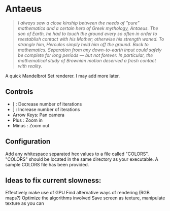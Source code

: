 # Antaeus
> *I always saw a close kinship between the needs of "pure" mathematics and a certain hero of Greek mythology, Antaeus. The son of Earth, he had to touch the ground every so often in order to reestablish contact with his Mother; otherwise his strength waned. To strangle him, Hercules simply held him off the ground. Back to mathematics. Separation from any down-to-earth input could safely be complete for long periods — but not forever. In particular, the mathematical study of Brownian motion deserved a fresh contact with reality.*

A quick Mandelbrot Set renderer. I may add more later.

## Controls
* [ : Decrease number of iterations
* ] : Increase number of iterations
* Arrow Keys: Pan camera
* Plus : Zoom in
* Minus : Zoom out

## Configuration
Add any whitespace separated hex values to a file called "COLORS". "COLORS" should be located in the same directory as your executable. A sample COLORS file has been provided.

## Ideas to fix current slowness:
Effectively make use of GPU
Find alternative ways of rendering (RGB maps?)
Optimize the algorithms involved
Save screen as texture, manipulate texture as you can